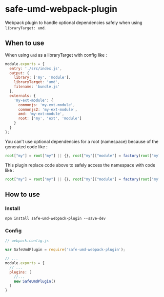 # safe-umd-webpack-plugin

Webpack plugin to handle optional dependencies safely when using `libraryTarget: umd`.

## When to use

When using `umd` as a libraryTarget with config like :

```js
module.exports = {
  entry: './src/index.js',
  output: {
    library: ['my', 'module'],
    libraryTarget: 'umd',
    filename: 'bundle.js'
  },
  externals: {
    'my-ext-module': {
      commonjs: 'my-ext-module',
      commonjs2: 'my-ext-module',
      amd: 'my-ext-module',
      root: ['my', 'ext', 'module']
    }
  }
}; 
```

You can't use optional dependencies for a root (namespace) because of the generated code like :

```js
root["my"] = root["my"] || {}, root["my"]["module"] = factory(root["my"]["ext"]["module"]);
```

This plugin replace code above to safely access the namespace with code like :

```js
root["my"] = root["my"] || {}, root["my"]["module"] = factory(root["my"] && root["my"]["ext"] && root["my"]["ext"]["module"]);
```

## How to use

### Install

```
npm install safe-umd-webpack-plugin --save-dev
```

### Config

```js
// webpack.config.js

var SafeUmdPlugin = require('safe-umd-webpack-plugin');

// ...
module.exports = {
  // ...
  plugins: [
    //...
    new SafeUmdPlugin()
  ]
}
```


